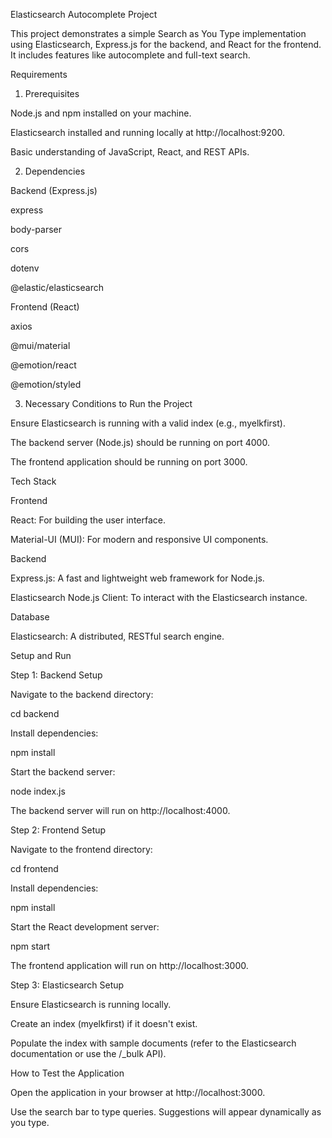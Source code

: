 Elasticsearch Autocomplete Project

This project demonstrates a simple Search as You Type implementation using Elasticsearch, Express.js for the backend, and React for the frontend. It includes features like autocomplete and full-text search.

Requirements

1. Prerequisites

Node.js and npm installed on your machine.

Elasticsearch installed and running locally at http://localhost:9200.

Basic understanding of JavaScript, React, and REST APIs.

2. Dependencies

Backend (Express.js)

express

body-parser

cors

dotenv

@elastic/elasticsearch

Frontend (React)

axios

@mui/material

@emotion/react

@emotion/styled

3. Necessary Conditions to Run the Project

Ensure Elasticsearch is running with a valid index (e.g., myelkfirst).

The backend server (Node.js) should be running on port 4000.

The frontend application should be running on port 3000.

Tech Stack

Frontend

React: For building the user interface.

Material-UI (MUI): For modern and responsive UI components.

Backend

Express.js: A fast and lightweight web framework for Node.js.

Elasticsearch Node.js Client: To interact with the Elasticsearch instance.

Database

Elasticsearch: A distributed, RESTful search engine.

Setup and Run

Step 1: Backend Setup

Navigate to the backend directory:

cd backend

Install dependencies:

npm install

Start the backend server:

node index.js

The backend server will run on http://localhost:4000.

Step 2: Frontend Setup

Navigate to the frontend directory:

cd frontend

Install dependencies:

npm install

Start the React development server:

npm start

The frontend application will run on http://localhost:3000.

Step 3: Elasticsearch Setup

Ensure Elasticsearch is running locally.

Create an index (myelkfirst) if it doesn't exist.

Populate the index with sample documents (refer to the Elasticsearch documentation or use the /_bulk API).

How to Test the Application

Open the application in your browser at http://localhost:3000.

Use the search bar to type queries. Suggestions will appear dynamically as you type.